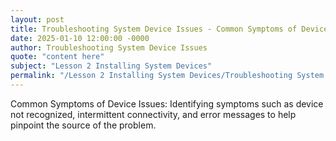 ```yaml
---
layout: post
title: Troubleshooting System Device Issues - Common Symptoms of Device Issues
date: 2025-01-10 12:00:00 -0000
author: Troubleshooting System Device Issues
quote: "content here"
subject: "Lesson 2 Installing System Devices"
permalink: "/Lesson 2 Installing System Devices/Troubleshooting System Device Issues/Troubleshooting System Device Issues - Common Symptoms of Device Issues"
---
```


Common Symptoms of Device Issues: Identifying symptoms such as device not recognized, intermittent connectivity, and error messages to help pinpoint the source of the problem.
